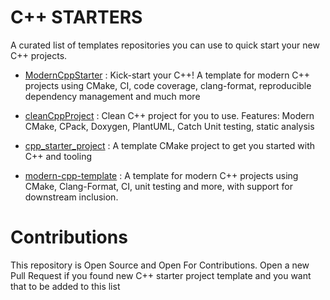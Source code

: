 # C++ STARTERS

A curated list of templates repositories you can use to quick start your new C++ projects.

- [ModernCppStarter](https://github.com/TheLartians/ModernCppStarter) : Kick-start your C++! A template for modern C++ projects using CMake, CI, code coverage, clang-format, reproducible dependency management and much more

- [cleanCppProject](https://github.com/kracejic/cleanCppProject) : Clean C++ project for you to use. Features: Modern CMake, CPack, Doxygen, PlantUML, Catch Unit testing, static analysis

- [cpp_starter_project](https://github.com/lefticus/cpp_starter_project) : A template CMake project to get you started with C++ and tooling

- [modern-cpp-template](https://github.com/filipdutescu/modern-cpp-template) : A template for modern C++ projects using CMake, Clang-Format, CI, unit testing and more, with support for downstream inclusion. 

# Contributions

This repository is Open Source and Open For Contributions. Open a new Pull Request if you found new C++ starter project template and you want that to be added to this list